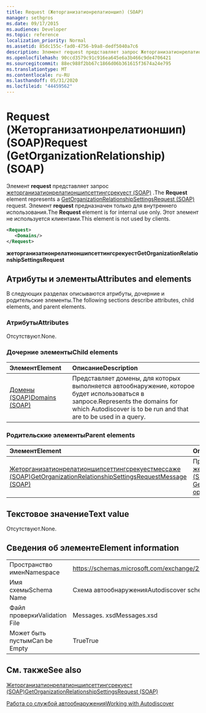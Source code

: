 ```yaml
---
title: Request (Жеторганизатионрелатионшип) (SOAP)
manager: sethgros
ms.date: 09/17/2015
ms.audience: Developer
ms.topic: reference
localization_priority: Normal
ms.assetid: 85dc155c-fad0-4756-b9a8-dedf5040a7c6
description: Элемент request представляет запрос Жеторганизатионрелатионшипсеттингсрекуест (SOAP). Элемент Request предназначен только для внутреннего использования. Этот элемент не используется клиентами.
ms.openlocfilehash: 90ccd3579c91c916ea645e6a3b466c9de4706421
ms.sourcegitcommit: 88ec988f2bb67c1866d06b361615f3674a24e795
ms.translationtype: MT
ms.contentlocale: ru-RU
ms.lasthandoff: 05/31/2020
ms.locfileid: "44459562"
---
```

# <a name="request-getorganizationrelationship-soap"></a><span data-ttu-id="2c5ef-105">Request (Жеторганизатионрелатионшип) (SOAP)</span><span class="sxs-lookup"><span data-stu-id="2c5ef-105">Request (GetOrganizationRelationship) (SOAP)</span></span>

<span data-ttu-id="2c5ef-106">Элемент **request** представляет запрос [жеторганизатионрелатионшипсеттингсрекуест (SOAP)](getorganizationrelationshipsettingsrequest-soap.md) .</span><span class="sxs-lookup"><span data-stu-id="2c5ef-106">The **Request** element represents a [GetOrganizationRelationshipSettingsRequest (SOAP)](getorganizationrelationshipsettingsrequest-soap.md) request.</span></span> <span data-ttu-id="2c5ef-107">Элемент **request** предназначен только для внутреннего использования.</span><span class="sxs-lookup"><span data-stu-id="2c5ef-107">The **Request** element is for internal use only.</span></span> <span data-ttu-id="2c5ef-108">Этот элемент не используется клиентами.</span><span class="sxs-lookup"><span data-stu-id="2c5ef-108">This element is not used by clients.</span></span> 
  
```XML
<Request>
   <Domains/>
</Request>
```

 <span data-ttu-id="2c5ef-109">**жеторганизатионрелатионшипсеттингсрекуест**</span><span class="sxs-lookup"><span data-stu-id="2c5ef-109">**GetOrganizationRelationshipSettingsRequest**</span></span>
## <a name="attributes-and-elements"></a><span data-ttu-id="2c5ef-110">Атрибуты и элементы</span><span class="sxs-lookup"><span data-stu-id="2c5ef-110">Attributes and elements</span></span>

<span data-ttu-id="2c5ef-111">В следующих разделах описываются атрибуты, дочерние и родительские элементы.</span><span class="sxs-lookup"><span data-stu-id="2c5ef-111">The following sections describe attributes, child elements, and parent elements.</span></span>
  
### <a name="attributes"></a><span data-ttu-id="2c5ef-112">Атрибуты</span><span class="sxs-lookup"><span data-stu-id="2c5ef-112">Attributes</span></span>

<span data-ttu-id="2c5ef-113">Отсутствуют.</span><span class="sxs-lookup"><span data-stu-id="2c5ef-113">None.</span></span>
  
### <a name="child-elements"></a><span data-ttu-id="2c5ef-114">Дочерние элементы</span><span class="sxs-lookup"><span data-stu-id="2c5ef-114">Child elements</span></span>

|<span data-ttu-id="2c5ef-115">**Элемент**</span><span class="sxs-lookup"><span data-stu-id="2c5ef-115">**Element**</span></span>|<span data-ttu-id="2c5ef-116">**Описание**</span><span class="sxs-lookup"><span data-stu-id="2c5ef-116">**Description**</span></span>|
|:-----|:-----|
|[<span data-ttu-id="2c5ef-117">Домены (SOAP)</span><span class="sxs-lookup"><span data-stu-id="2c5ef-117">Domains (SOAP)</span></span>](domains-soap.md) <br/> |<span data-ttu-id="2c5ef-118">Представляет домены, для которых выполняется автообнаружение, которое будет использоваться в запросе.</span><span class="sxs-lookup"><span data-stu-id="2c5ef-118">Represents the domains for which Autodiscover is to be run and that are to be used in a query.</span></span>  <br/> |
   
### <a name="parent-elements"></a><span data-ttu-id="2c5ef-119">Родительские элементы</span><span class="sxs-lookup"><span data-stu-id="2c5ef-119">Parent elements</span></span>

|<span data-ttu-id="2c5ef-120">**Элемент**</span><span class="sxs-lookup"><span data-stu-id="2c5ef-120">**Element**</span></span>|<span data-ttu-id="2c5ef-121">**Описание**</span><span class="sxs-lookup"><span data-stu-id="2c5ef-121">**Description**</span></span>|
|:-----|:-----|
|[<span data-ttu-id="2c5ef-122">Жеторганизатионрелатионшипсеттингсрекуестмессаже (SOAP)</span><span class="sxs-lookup"><span data-stu-id="2c5ef-122">GetOrganizationRelationshipSettingsRequestMessage (SOAP)</span></span>](getorganizationrelationshipsettingsrequestmessage-soap.md) <br/> |<span data-ttu-id="2c5ef-123">Представляет запрос операции [жеторганизатионрелатионшипсеттингс (SOAP)](getorganizationrelationshipsettings-operation-soap.md) .</span><span class="sxs-lookup"><span data-stu-id="2c5ef-123">Represents a [GetOrganizationRelationshipSettings operation (SOAP)](getorganizationrelationshipsettings-operation-soap.md) operation request.</span></span>  <br/> |
   
## <a name="text-value"></a><span data-ttu-id="2c5ef-124">Текстовое значение</span><span class="sxs-lookup"><span data-stu-id="2c5ef-124">Text value</span></span>

<span data-ttu-id="2c5ef-125">Отсутствуют.</span><span class="sxs-lookup"><span data-stu-id="2c5ef-125">None.</span></span>
  
## <a name="element-information"></a><span data-ttu-id="2c5ef-126">Сведения об элементе</span><span class="sxs-lookup"><span data-stu-id="2c5ef-126">Element information</span></span>

|||
|:-----|:-----|
|<span data-ttu-id="2c5ef-127">Пространство имен</span><span class="sxs-lookup"><span data-stu-id="2c5ef-127">Namespace</span></span>  <br/> |https://schemas.microsoft.com/exchange/2010/Autodiscover  <br/> |
|<span data-ttu-id="2c5ef-128">Имя схемы</span><span class="sxs-lookup"><span data-stu-id="2c5ef-128">Schema Name</span></span>  <br/> |<span data-ttu-id="2c5ef-129">Схема автообнаружения</span><span class="sxs-lookup"><span data-stu-id="2c5ef-129">Autodiscover schema</span></span>  <br/> |
|<span data-ttu-id="2c5ef-130">Файл проверки</span><span class="sxs-lookup"><span data-stu-id="2c5ef-130">Validation File</span></span>  <br/> |<span data-ttu-id="2c5ef-131">Messages. xsd</span><span class="sxs-lookup"><span data-stu-id="2c5ef-131">Messages.xsd</span></span>  <br/> |
|<span data-ttu-id="2c5ef-132">Может быть пустым</span><span class="sxs-lookup"><span data-stu-id="2c5ef-132">Can be Empty</span></span>  <br/> |<span data-ttu-id="2c5ef-133">True</span><span class="sxs-lookup"><span data-stu-id="2c5ef-133">True</span></span>  <br/> |
   
## <a name="see-also"></a><span data-ttu-id="2c5ef-134">См. также</span><span class="sxs-lookup"><span data-stu-id="2c5ef-134">See also</span></span>



[<span data-ttu-id="2c5ef-135">Жеторганизатионрелатионшипсеттингсрекуест (SOAP)</span><span class="sxs-lookup"><span data-stu-id="2c5ef-135">GetOrganizationRelationshipSettingsRequest (SOAP)</span></span>](getorganizationrelationshipsettingsrequest-soap.md)


[<span data-ttu-id="2c5ef-136">Работа со службой автообнаружения</span><span class="sxs-lookup"><span data-stu-id="2c5ef-136">Working with Autodiscover</span></span>](https://msdn.microsoft.com/library/39726b67-2eb2-451b-9307-cfd0b518b55c%28Office.15%29.aspx)

